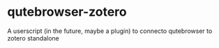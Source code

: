 # qutebrowser-zotero
A userscript (in the future, maybe a plugin) to connecto qutebrowser to zotero standalone
